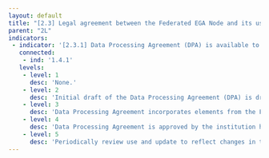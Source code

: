 ```yaml
---
layout: default
title: "[2.3] Legal agreement between the Federated EGA Node and its users"
parent: "2L"
indicators:
 - indicator: '[2.3.1] Data Processing Agreement (DPA) is available to users'
   connected:
    - ind: '1.4.1'
   levels:
    - level: 1
      desc: 'None.'
    - level: 2
      desc: 'Initial draft of the Data Processing Agreement (DPA) is drafted taking into account local regulations.'
    - level: 3  
      desc: 'Data Processing Agreement incorporates elements from the Federated EGA Ecosystem to ensure consistency.'
    - level: 4
      desc: 'Data Processing Agreement is approved by the institution hosting the Federated EGA Node, and it can be distributed to submitters.'
    - level: 5
      desc: 'Periodically review use and update to reflect changes in the existing regulations and/or new working procedures in the Federated EGA Node.'
---
```

